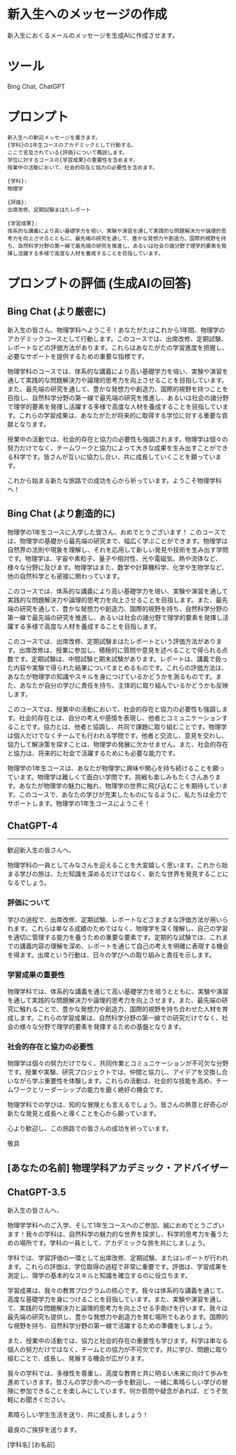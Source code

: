 # 新入生へのメッセージの作成

新入生におくるメールのメッセージを生成AIに作成させます。

# ツール

Bing Chat, ChatGPT

# プロンプト

```
新入生への歓迎メッセージを書きます。
{学科}の1年生コースのアカデミックとして行動する。
ここで言及されている{評価}について概説します。
学位に対するコースの{学習成果}の重要性を含めます。
授業中の活動において、社会的存在と協力の必要性を含めます。

{学科}: 
物理学

{評価}: 
出席改修、定期試験まはたレポート

{学習成果}: 
体系的な講義により高い基礎学力を培い、実験や演習を通して実践的な問題解決力や論理的思考力を向上させるとともに、最先端の研究を通して、豊かな発想力や創造力、国際的視野を持ち、自然科学分野の第一線で最先端の研究を推進し、あるいは社会の諸分野で理学的要素を発揮し活躍する多様で高度な人材を養成することを目指しています。
```

# プロンプトの評価 (生成AIの回答)

## Bing Chat (より厳密に)

新入生の皆さん、物理学科へようこそ！あなたがたはこれから1年間、物理学のアカデミックコースとして行動します。このコースでは、出席改修、定期試験、レポートなどの評価方法があります。これらはあなたがたの学習進度を把握し、必要なサポートを提供するための重要な指標です。

物理学科のコースでは、体系的な講義により高い基礎学力を培い、実験や演習を通して実践的な問題解決力や論理的思考力を向上させることを目指しています。また、最先端の研究を通して、豊かな発想力や創造力、国際的視野を持つことを目指し、自然科学分野の第一線で最先端の研究を推進し、あるいは社会の諸分野で理学的要素を発揮し活躍する多様で高度な人材を養成することを目指しています。これらの学習成果は、あなたがたが将来的に取得する学位に対する重要な貢献となります。

授業中の活動では、社会的存在と協力の必要性も強調されます。物理学は個々の努力だけでなく、チームワークと協力によって大きな成果を生み出すことができる科学です。皆さんが互いに協力し合い、共に成長していくことを願っています。

これから始まる新たな旅路での成功を心から祈っています。ようこそ物理学科へ！

## Bing Chat (より創造的に)

物理学の1年生コースに入学した皆さん、おめでとうございます！
このコースでは、物理学の基礎から最先端の研究まで、幅広く学ぶことができます。物理学は自然界の法則や現象を理解し、それを応用して新しい発見や技術を生み出す学問です。物理学は、宇宙や素粒子、量子や相対性、光や電磁気、熱や流体など、様々な分野に及びます。物理学はまた、数学や計算機科学、化学や生物学など、他の自然科学とも密接に関わっています。

このコースでは、体系的な講義により高い基礎学力を培い、実験や演習を通して実践的な問題解決力や論理的思考力を向上させることを目指します。また、最先端の研究を通して、豊かな発想力や創造力、国際的視野を持ち、自然科学分野の第一線で最先端の研究を推進し、あるいは社会の諸分野で理学的要素を発揮し活躍する多様で高度な人材を養成することを目指します。

このコースでは、出席改修、定期試験まはたレポートという評価方法があります。出席改修は、授業に参加し、積極的に質問や意見を述べることで得られる点数です。定期試験は、中間試験と期末試験があります。レポートは、講義で扱った内容や実験で得られた結果についてまとめるものです。これらの評価方法は、あなたが物理学の知識やスキルを身につけているかどうかを測るものです。また、あなたが自分の学びに責任を持ち、主体的に取り組んでいるかどうかも反映します。

このコースでは、授業中の活動において、社会的存在と協力の必要性も強調します。社会的存在とは、自分の考えや感情を表現し、他者とコミュニケーションすることです。協力とは、他者と協調し、共同で課題に取り組むことです。物理学は個人だけでなくチームでも行われる学問です。他者と交流し、意見を交わし、協力して解決策を探すことは、物理学の発展に欠かせません。また、社会的存在と協力は、将来的に社会で活躍するためにも必要な能力です。

物理学の1年生コースは、あなたが物理学に興味や関心を持ち続けることを願っています。物理学は難しくて面白い学問です。挑戦も楽しみもたくさんあります。あなたが物理学の魅力に触れ、物理学の世界に飛び込むことを期待しています。このコースで、あなたの学びが充実したものになるように、私たちは全力でサポートします。物理学の1年生コースにようこそ！

## ChatGPT-4

---
歓迎新入生の皆さんへ、

物理学科の一員としてみなさんを迎えることを大変嬉しく思います。これから始まる学びの旅は、ただ知識を深めるだけではなく、新たな世界を発見することになるでしょう。

### 評価について

学びの過程で、出席改修、定期試験、レポートなどさまざまな評価方法が用いられます。これらは単なる成績のためではなく、物理学を深く理解し、自己の学習を適切に管理する能力を養うための重要な要素です。定期的な試験では、これまでの講義内容の理解を深め、レポートを通じて自己の考えを明確に表現する機会を得ます。出席という行動は、日々の学びへの取り組みと責任を示します。

### 学習成果の重要性

物理学科では、体系的な講義を通じて高い基礎学力を培うとともに、実験や演習を通して実践的な問題解決力や論理的思考力を向上させます。また、最先端の研究に触れることで、豊かな発想力や創造力、国際的視野を持ち合わせた人材を育成します。これらの学習成果は、自然科学分野の第一線での研究だけでなく、社会の様々な分野で理学的要素を発揮するための基盤となります。

### 社会的存在と協力の必要性

物理学は個々の努力だけでなく、共同作業とコミュニケーションが不可欠な分野です。授業や実験、研究プロジェクトでは、仲間と協力し、アイデアを交換し合いながら学ぶ重要性を体験します。これらの活動は、社会的な技能を高め、チームワークとリーダーシップの能力を磨く絶好の機会です。

物理学科での学びは、知的な冒険とも言えるでしょう。皆さんの熱意と好奇心が新たな発見と成長へと導くことを心から願っています。

心より歓迎し、この旅路での皆さんの成功を祈っています。

敬具

[あなたの名前]
物理学科アカデミック・アドバイザー
---

## ChatGPT-3.5

新入生の皆さんへ、

物理学学科へのご入学、そして1年生コースへのご参加、誠におめでとうございます！我々の学科は、自然科学の魅力的な世界を探求し、科学的思考力を養うための場所です。学科の一員として、アカデミックな旅を共にしましょう。

学科では、学習評価の一環として出席改修、定期試験、またはレポートが行われます。これらの評価は、学位取得の過程で非常に重要です。評価は、学習成果を測定し、理学の基本的なスキルと知識を確立するのに役立ちます。

学習成果は、我々の教育プログラムの核心です。我々は体系的な講義を通じて、高度な基礎学力を身につけることを目指しています。また、実験や演習を通して、実践的な問題解決力と論理的思考力を向上させる手助けを行います。我々は最先端の研究も提供し、豊かな発想力や創造力を育む場所でもあります。国際的な視野を持ち、自然科学分野の第一線で活躍するための準備をしましょう。

また、授業中の活動では、協力と社会的存在の重要性も学びます。科学は単なる個人の努力だけではなく、チームとの協力が不可欠です。共に学び、問題に取り組むことで、成長し、発展する機会が広がります。

我々の学科では、多様性を尊重し、高度な教育と共に明るい未来に向けて歩みを進めていきます。皆さんの学び舎への一歩を歓迎し、一緒に素晴らしい学びの冒険に参加できることを楽しみにしています。何か質問や疑念があれば、どうぞ気軽にお聞きください。

素晴らしい学生生活を送り、共に成長しましょう！

最良のご挨拶を送ります。

[学科名]
[お名前]

